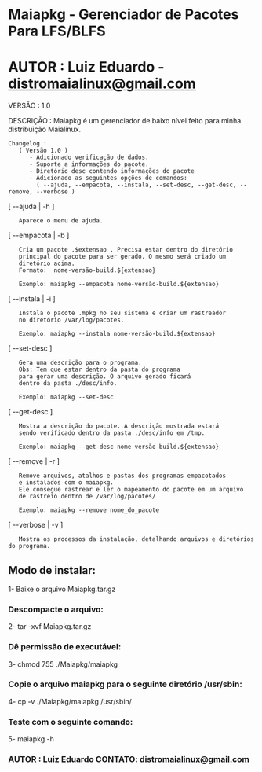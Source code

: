 # Maiapkg - Gerenciador de Pacotes Para LFS/BLFS

# AUTOR : Luiz Eduardo - distromaialinux@gmail.com

VERSÃO : 1.0

DESCRIÇÃO :
 	   Maiapkg é um gerenciador de baixo nível 
	   feito para minha distribuição Maialinux.
 	    
	Changelog :
   	   ( Versão 1.0 )
          - Adicionado verificação de dados.
          - Suporte a informações do pacote.
          - Diretório desc contendo informações do pacote
          - Adicionado as seguintes opções de comandos:
            ( --ajuda, --empacota, --instala, --set-desc, --get-desc, --remove, --verbose ) 

   [ --ajuda | -h ]

       Aparece o menu de ajuda.  

  
   [ --empacota | -b ] 

       Cria um pacote .$extensao . Precisa estar dentro do diretório
       principal do pacote para ser gerado. O mesmo será criado um
       diretório acima.
       Formato:  nome-versão-build.${extensao}

       Exemplo: maiapkg --empacota nome-versão-build.${extensao}  


   [ --instala | -i ]

       Instala o pacote .mpkg no seu sistema e criar um rastreador 
       no diretório /var/log/pacotes.

       Exemplo: maiapkg --instala nome-versão-build.${extensao}  


   [ --set-desc ]

       Gera uma descrição para o programa. 
       Obs: Tem que estar dentro da pasta do programa
       para gerar uma descrição. O arquivo gerado ficará 
       dentro da pasta ./desc/info.
      
       Exemplo: maiapkg --set-desc      
   
    
   [ --get-desc ]

       Mostra a descrição do pacote. A descrição mostrada estará 
       sendo verificado dentro da pasta ./desc/info em /tmp. 
       
       Exemplo: maiapkg --get-desc nome-versão-build.${extensao}  


   [ --remove | -r ]

       Remove arquivos, atalhos e pastas dos programas empacotados 
       e instalados com o maiapkg. 
       Ele consegue rastrear e ler o mapeamento do pacote em um arquivo 
       de rastreio dentro de /var/log/pacotes/

       Exemplo: maiapkg --remove nome_do_pacote  
 

   [ --verbose | -v ]

       Mostra os processos da instalação, detalhando arquivos e diretórios do programa.

## Modo de instalar:
1- Baixe o arquivo Maiapkg.tar.gz

### Descompacte o arquivo:
2- tar -xvf Maiapkg.tar.gz

### Dê permissão de executável:
3- chmod 755 ./Maiapkg/maiapkg

### Copie o arquivo maiapkg para o seguinte diretório /usr/sbin:
4- cp -v ./Maiapkg/maiapkg /usr/sbin/

### Teste com o seguinte comando:
5- maiapkg -h


### AUTOR  : Luiz Eduardo    CONTATO: distromaialinux@gmail.com 
